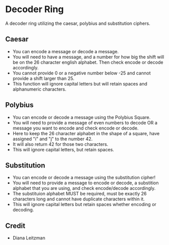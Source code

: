 # Decoder Ring
A decoder ring utilizing the caesar, polybius and substitution ciphers.

## Caesar
* You can encode a message or decode a message. 
* You will need to have a message, and a number for how big the shift will be on the 26 character english alphabet. Then check encode or decode accordingly.
* You cannot provide 0 or a negative number below -25 and cannot provide a shift larger than 25.
* This function will ignore capital letters but will retain spaces and alphanumeric characters.

## Polybius
* You can encode or decode a message using the Polybius Square.
* You will need to provide a message of even numbers to decode OR a message you want to encode and check encode or decode.
* Here to keep the 26 character alphabet in the shape of a square, have assigned "i" and "j" to the number 42.
* It will also return 42 for those two characters.
* This will ignore capital letters, but retain spaces.

## Substitution
* You can encode or decode a message using the substitution cipher!
* You will need to provide a message to encode or decode, a substition alphabet that you are using, and check encode/decode accordingly.
* The substituion alphabet MUST be required, must be exactly 26 characters long and cannot have duplicate characters within it.
* This will ignore capital letters but retain spaces whether encoding or decoding.


## Credit
* Diana Leitzman
